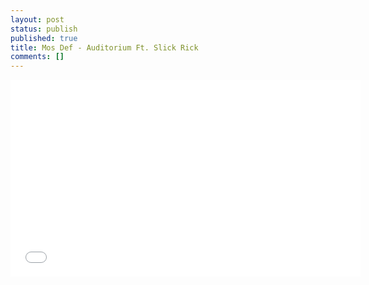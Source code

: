```yaml
---
layout: post
status: publish
published: true
title: Mos Def - Auditorium Ft. Slick Rick
comments: []
---
```


<iframe width="560" height="315" src="//www.youtube.com/embed/vwjwKPXy4sg" frameborder="0"> </iframe>

